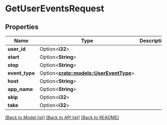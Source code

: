 # GetUserEventsRequest

## Properties

Name | Type | Description | Notes
------------ | ------------- | ------------- | -------------
**user_id** | Option<**i32**> |  | [optional]
**start** | Option<**String**> |  | [optional]
**stop** | Option<**String**> |  | [optional]
**event_type** | Option<[**crate::models::UserEventType**](UserEventType.md)> |  | [optional]
**host** | Option<**String**> |  | [optional]
**app_name** | Option<**String**> |  | [optional]
**skip** | Option<**i32**> |  | [optional]
**take** | Option<**i32**> |  | [optional]

[[Back to Model list]](../README.md#documentation-for-models) [[Back to API list]](../README.md#documentation-for-api-endpoints) [[Back to README]](../README.md)



